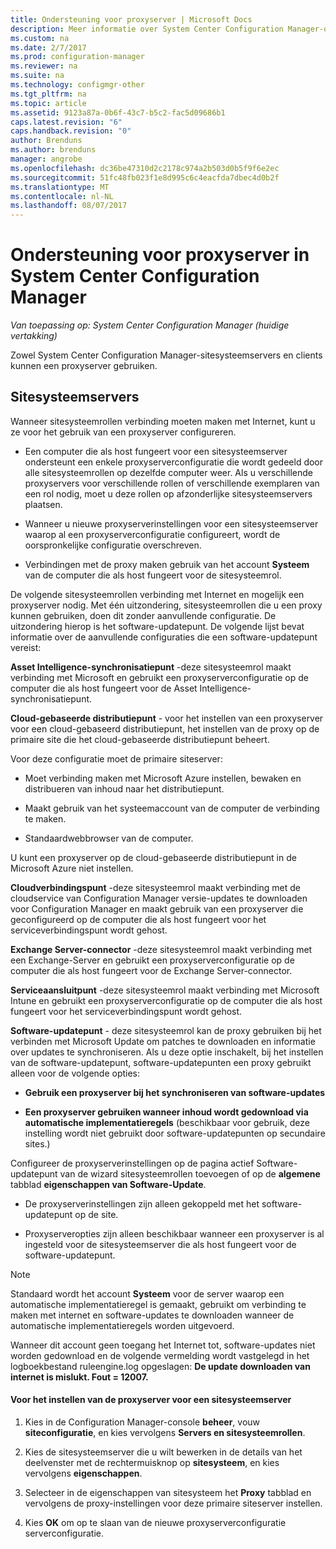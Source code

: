 ```yaml
---
title: Ondersteuning voor proxyserver | Microsoft Docs
description: Meer informatie over System Center Configuration Manager-ondersteuning voor proxyservers die gebruikmaken van sitesysteemservers en clients.
ms.custom: na
ms.date: 2/7/2017
ms.prod: configuration-manager
ms.reviewer: na
ms.suite: na
ms.technology: configmgr-other
ms.tgt_pltfrm: na
ms.topic: article
ms.assetid: 9123a87a-0b6f-43c7-b5c2-fac5d09686b1
caps.latest.revision: "6"
caps.handback.revision: "0"
author: Brenduns
ms.author: brenduns
manager: angrobe
ms.openlocfilehash: dc36be47310d2c2178c974a2b503d0b5f9f6e2ec
ms.sourcegitcommit: 51fc48fb023f1e8d995c6c4eacfda7dbec4d0b2f
ms.translationtype: MT
ms.contentlocale: nl-NL
ms.lasthandoff: 08/07/2017
---
```

# <a name="proxy-server-support-in-system-center-configuration-manager"></a>Ondersteuning voor proxyserver in System Center Configuration Manager

*Van toepassing op: System Center Configuration Manager (huidige vertakking)*

Zowel System Center Configuration Manager-sitesysteemservers en clients kunnen een proxyserver gebruiken.  

## <a name="site-system-servers"></a>Sitesysteemservers  
Wanneer sitesysteemrollen verbinding moeten maken met Internet, kunt u ze voor het gebruik van een proxyserver configureren.  

-   Een computer die als host fungeert voor een sitesysteemserver ondersteunt een enkele proxyserverconfiguratie die wordt gedeeld door alle sitesysteemrollen op dezelfde computer weer. Als u verschillende proxyservers voor verschillende rollen of verschillende exemplaren van een rol nodig, moet u deze rollen op afzonderlijke sitesysteemservers plaatsen.  

-   Wanneer u nieuwe proxyserverinstellingen voor een sitesysteemserver waarop al een proxyserverconfiguratie configureert, wordt de oorspronkelijke configuratie overschreven.  

-   Verbindingen met de proxy maken gebruik van het account **Systeem** van de computer die als host fungeert voor de sitesysteemrol.  

De volgende sitesysteemrollen verbinding met Internet en mogelijk een proxyserver nodig.  Met één uitzondering, sitesysteemrollen die u een proxy kunnen gebruiken, doen dit zonder aanvullende configuratie. De uitzondering hierop is het software-updatepunt. De volgende lijst bevat informatie over de aanvullende configuraties die een software-updatepunt vereist:  

**Asset Intelligence-synchronisatiepunt** -deze sitesysteemrol maakt verbinding met Microsoft en gebruikt een proxyserverconfiguratie op de computer die als host fungeert voor de Asset Intelligence-synchronisatiepunt.  

**Cloud-gebaseerde distributiepunt** - voor het instellen van een proxyserver voor een cloud-gebaseerd distributiepunt, het instellen van de proxy op de primaire site die het cloud-gebaseerde distributiepunt beheert.  

Voor deze configuratie moet de primaire siteserver:  

-   Moet verbinding maken met Microsoft Azure instellen, bewaken en distribueren van inhoud naar het distributiepunt.  

-   Maakt gebruik van het systeemaccount van de computer de verbinding te maken.  

-   Standaardwebbrowser van de computer.  

U kunt een proxyserver op de cloud-gebaseerde distributiepunt in de Microsoft Azure niet instellen.  

**Cloudverbindingspunt** -deze sitesysteemrol maakt verbinding met de cloudservice van Configuration Manager versie-updates te downloaden voor Configuration Manager en maakt gebruik van een proxyserver die geconfigureerd op de computer die als host fungeert voor het serviceverbindingspunt wordt gehost.  

**Exchange Server-connector** -deze sitesysteemrol maakt verbinding met een Exchange-Server en gebruikt een proxyserverconfiguratie op de computer die als host fungeert voor de Exchange Server-connector.  

**Serviceaansluitpunt** -deze sitesysteemrol maakt verbinding met Microsoft Intune en gebruikt een proxyserverconfiguratie op de computer die als host fungeert voor het serviceverbindingspunt wordt gehost.  

**Software-updatepunt** - deze sitesysteemrol kan de proxy gebruiken bij het verbinden met Microsoft Update om patches te downloaden en informatie over updates te synchroniseren. Als u deze optie inschakelt, bij het instellen van de software-updatepunt, software-updatepunten een proxy gebruikt alleen voor de volgende opties:  

-   **Gebruik een proxyserver bij het synchroniseren van software-updates**  

-   **Een proxyserver gebruiken wanneer inhoud wordt gedownload via automatische implementatieregels** (beschikbaar voor gebruik, deze instelling wordt niet gebruikt door software-updatepunten op secundaire sites.)  

Configureer de proxyserverinstellingen op de pagina actief Software-updatepunt van de wizard sitesysteemrollen toevoegen of op de **algemene** tabblad **eigenschappen van Software-Update**.  

-   De proxyserverinstellingen zijn alleen gekoppeld met het software-updatepunt op de site.  

-   Proxyserveropties zijn alleen beschikbaar wanneer een proxyserver is al ingesteld voor de sitesysteemserver die als host fungeert voor de software-updatepunt.  

> [!NOTE]  
>  Standaard wordt het account **Systeem** voor de server waarop een automatische implementatieregel is gemaakt, gebruikt om verbinding te maken met internet en software-updates te downloaden wanneer de automatische implementatieregels worden uitgevoerd.  
>   
>  Wanneer dit account geen toegang het Internet tot, software-updates niet worden gedownload en de volgende vermelding wordt vastgelegd in het logboekbestand ruleengine.log opgeslagen: **De update downloaden van internet is mislukt. Fout = 12007.**  

#### <a name="to-set-up-the-proxy-server-for-a-site-system-server"></a>Voor het instellen van de proxyserver voor een sitesysteemserver  

1.  Kies in de Configuration Manager-console **beheer**, vouw **siteconfiguratie**, en kies vervolgens **Servers en sitesysteemrollen**.  

2.  Kies de sitesysteemserver die u wilt bewerken in de details van het deelvenster met de rechtermuisknop op **sitesysteem**, en kies vervolgens **eigenschappen**.  

3.  Selecteer in de eigenschappen van sitesysteem het **Proxy** tabblad en vervolgens de proxy-instellingen voor deze primaire siteserver instellen.  

4.  Kies **OK** om op te slaan van de nieuwe proxyserverconfiguratie serverconfiguratie.  
